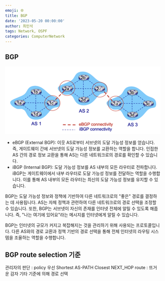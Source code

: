 ```yaml
---
emoji: 🌐
title: BGP
date: '2023-05-20 00:00:00'
author: 최민석
tags: Network, OSPF
categories: ComputerNetwork
---
```

## BGP

![bgp.png](bgp.png)

- eBGP (External BGP): 이웃 AS로부터 서브넷의 도달 가능성 정보를 얻습니다. 즉, 게이트웨이 간에 서브넷의 도달 가능성 정보를 교환하는 역할을 합니다. 인접한 AS 간의 경로 정보 교환을 통해 AS는 다른 네트워크로의 경로를 확인할 수 있습니다.
- iBGP (Internal BGP): 도달 가능성 정보를 AS 내부의 모든 라우터로 전파합니다. iBGP는 게이트웨이에서 내부 라우터로 도달 가능성 정보를 전달하는 역할을 수행합니다. 이를 통해 AS 내부의 모든 라우터는 최신의 도달 가능성 정보를 유지할 수 있습니다.

BGP는 도달 가능성 정보와 정책에 기반하여 다른 네트워크로의 "좋은" 경로를 결정하는 데 사용됩니다. AS는 자체 정책과 관련하여 다른 네트워크로의 경로 선택을 조정할 수 있습니다. 또한, BGP는 서브넷이 자신의 존재를 인터넷 전체에 알릴 수 있도록 해줍니다. 즉, "나는 여기에 있어요"라는 메시지를 인터넷에게 알릴 수 있습니다.

BGP는 인터넷의 규모가 커지고 복잡해지는 것을 관리하기 위해 사용되는 프로토콜입니다. 다른 AS와의 경로 교환과 정책 기반의 경로 선택을 통해 전체 인터넷의 라우팅 시스템을 조율하는 역할을 수행합니다.

## BGP route selection 기준

관리자의 판단 : policy 우선
Shortest AS-PATH
Closest NEXT_HOP route : 뜨거운 감자
기타 기준에 의해 경로 선택

```toc
```
